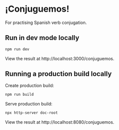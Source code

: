 # ¡Conjuguemos!

For practising Spanish verb conjugation.

## Run in dev mode locally

```sh
npm run dev
```

View the result at http://localhost:3000/conjuguemos.

## Running a production build locally

Create production build:
```sh
npm run build
```

Serve production build:
```sh
npx http-server doc-root
```

View the result at http://localhost:8080/conjuguemos.
